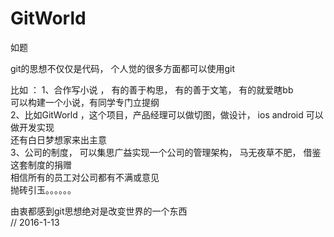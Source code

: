 # GitWorld

如题

git的思想不仅仅是代码， 个人觉的很多方面都可以使用git

比如 ：
    1、合作写小说 ， 有的善于构思， 有的善于文笔， 有的就爱瞎bb </br>
        可以构建一个小说，有同学专门立提纲</br>
    2、比如GitWorld ，这个项目，产品经理可以做切图，做设计， ios android 可以做开发实现</br>
        还有白日梦想家来出主意</br>
    3、公司的制度， 可以集思广益实现一个公司的管理架构， 马无夜草不肥， 借鉴这套制度的捐赠</br>
        相信所有的员工对公司都有不满或意见</br>
    抛砖引玉。。。。。。</br>
    
由衷都感到git思想绝对是改变世界的一个东西     </br>
// 2016-1-13
